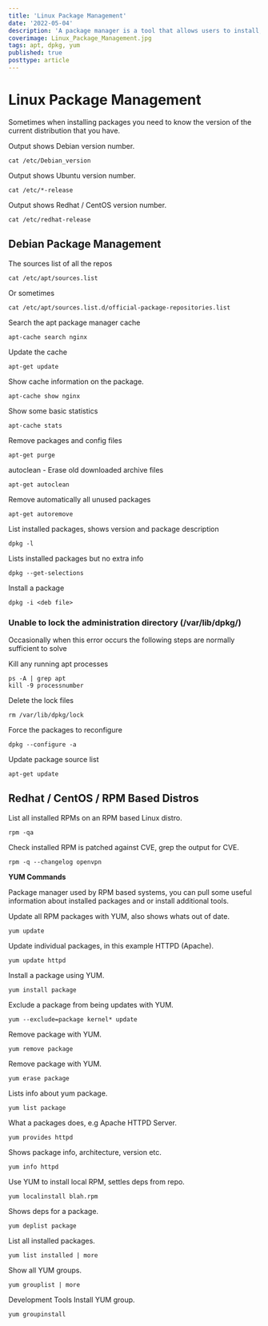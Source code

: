 ```yaml
---
title: 'Linux Package Management'
date: '2022-05-04'
description: 'A package manager is a tool that allows users to install, remove, upgrade, configure and manage software packages on an operating system. The package manager can be a graphical application like a software centre or a command-line tool like apt-get or pacman. This article looks at installing packages on Linux using various package management systems.'
coverimage: Linux_Package_Management.jpg
tags: apt, dpkg, yum
published: true
posttype: article
---
```

# Linux Package Management

Sometimes when installing packages you need to know the version of the current distribution that you have.

Output shows Debian version number.
```
cat /etc/Debian_version
```

Output shows Ubuntu version number.
```
cat /etc/*-release
```

Output shows Redhat / CentOS version number.
```
cat /etc/redhat-release
```

## Debian Package Management

The sources list of all the repos
```
cat /etc/apt/sources.list
```

Or sometimes
```
cat /etc/apt/sources.list.d/official-package-repositories.list
```

Search the apt package manager cache

```
apt-cache search nginx
```

Update the cache

```
apt-get update
```

Show cache information on the package.

```
apt-cache show nginx
```

Show some basic statistics

```
apt-cache stats
```

Remove packages and config files

```
apt-get purge
```

autoclean - Erase old downloaded archive files

```
apt-get autoclean
```

Remove automatically all unused packages

```
apt-get autoremove
```

List installed packages, shows version and package description

```
dpkg -l
```

Lists installed packages but no extra info

```
dpkg --get-selections
```

Install a package

```
dpkg -i <deb file>
```

### Unable to lock the administration directory (/var/lib/dpkg/)

Occasionally when this error occurs the following steps are normally sufficient to solve

Kill any running apt processes

```
ps -A | grep apt
kill -9 processnumber
```

Delete the lock files

```
rm /var/lib/dpkg/lock
```

Force the packages to reconfigure

```
dpkg --configure -a
```

Update package source list

```
apt-get update
```

## Redhat / CentOS / RPM Based Distros

List all installed RPMs on an RPM based Linux distro.

```
rpm -qa
```

Check installed RPM is patched against CVE, grep the output for CVE.

```
rpm -q --changelog openvpn
```

**YUM Commands**

Package manager used by RPM based systems, you can pull some useful information about installed packages and or install additional tools.

Update all RPM packages with YUM, also shows whats out of date.

```
yum update
```

Update individual packages, in this example HTTPD (Apache).

```
yum update httpd
```

Install a package using YUM.

```
yum install package
```

Exclude a package from being updates with YUM.

```
yum --exclude=package kernel* update
```

Remove package with YUM.

```
yum remove package
```

Remove package with YUM.

```
yum erase package
```

Lists info about yum package.

```
yum list package
```

What a packages does, e.g Apache HTTPD Server.

```
yum provides httpd
```

Shows package info, architecture, version etc.

```
yum info httpd
```

Use YUM to install local RPM, settles deps from repo.

```
yum localinstall blah.rpm
```

Shows deps for a package.

```
yum deplist package
```

List all installed packages.

```
yum list installed | more
```

Show all YUM groups.

```
yum grouplist | more
```

Development Tools Install YUM group.

```
yum groupinstall
```